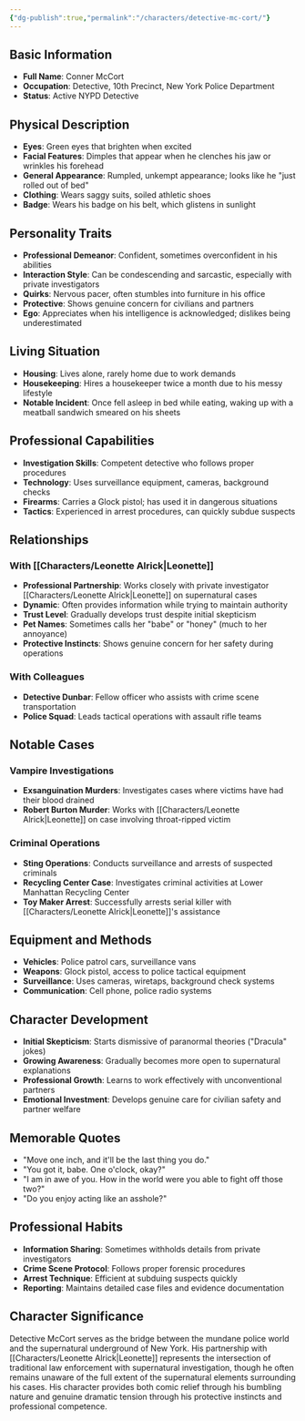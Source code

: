 ```yaml
---
{"dg-publish":true,"permalink":"/characters/detective-mc-cort/"}
---
```



## Basic Information

- **Full Name**: Conner McCort
- **Occupation**: Detective, 10th Precinct, New York Police Department
- **Status**: Active NYPD Detective

## Physical Description

- **Eyes**: Green eyes that brighten when excited
- **Facial Features**: Dimples that appear when he clenches his jaw or wrinkles his forehead
- **General Appearance**: Rumpled, unkempt appearance; looks like he "just rolled out of bed"
- **Clothing**: Wears saggy suits, soiled athletic shoes
- **Badge**: Wears his badge on his belt, which glistens in sunlight

## Personality Traits

- **Professional Demeanor**: Confident, sometimes overconfident in his abilities
- **Interaction Style**: Can be condescending and sarcastic, especially with private investigators
- **Quirks**: Nervous pacer, often stumbles into furniture in his office
- **Protective**: Shows genuine concern for civilians and partners
- **Ego**: Appreciates when his intelligence is acknowledged; dislikes being underestimated

## Living Situation

- **Housing**: Lives alone, rarely home due to work demands
- **Housekeeping**: Hires a housekeeper twice a month due to his messy lifestyle
- **Notable Incident**: Once fell asleep in bed while eating, waking up with a meatball sandwich smeared on his sheets

## Professional Capabilities

- **Investigation Skills**: Competent detective who follows proper procedures
- **Technology**: Uses surveillance equipment, cameras, background checks
- **Firearms**: Carries a Glock pistol; has used it in dangerous situations
- **Tactics**: Experienced in arrest procedures, can quickly subdue suspects

## Relationships

### With [[Characters/Leonette Alrick\|Leonette]]

- **Professional Partnership**: Works closely with private investigator [[Characters/Leonette Alrick\|Leonette]] on supernatural cases
- **Dynamic**: Often provides information while trying to maintain authority
- **Trust Level**: Gradually develops trust despite initial skepticism
- **Pet Names**: Sometimes calls her "babe" or "honey" (much to her annoyance)
- **Protective Instincts**: Shows genuine concern for her safety during operations

### With Colleagues

- **Detective Dunbar**: Fellow officer who assists with crime scene transportation
- **Police Squad**: Leads tactical operations with assault rifle teams

## Notable Cases

### Vampire Investigations

- **Exsanguination Murders**: Investigates cases where victims have had their blood drained
- **Robert Burton Murder**: Works with [[Characters/Leonette Alrick\|Leonette]] on case involving throat-ripped victim

### Criminal Operations

- **Sting Operations**: Conducts surveillance and arrests of suspected criminals
- **Recycling Center Case**: Investigates criminal activities at Lower Manhattan Recycling Center
- **Toy Maker Arrest**: Successfully arrests serial killer with [[Characters/Leonette Alrick\|Leonette]]'s assistance

## Equipment and Methods

- **Vehicles**: Police patrol cars, surveillance vans
- **Weapons**: Glock pistol, access to police tactical equipment
- **Surveillance**: Uses cameras, wiretaps, background check systems
- **Communication**: Cell phone, police radio systems

## Character Development

- **Initial Skepticism**: Starts dismissive of paranormal theories ("Dracula" jokes)
- **Growing Awareness**: Gradually becomes more open to supernatural explanations
- **Professional Growth**: Learns to work effectively with unconventional partners
- **Emotional Investment**: Develops genuine care for civilian safety and partner welfare

## Memorable Quotes

- "Move one inch, and it'll be the last thing you do."
- "You got it, babe. One o'clock, okay?"
- "I am in awe of you. How in the world were you able to fight off those two?"
- "Do you enjoy acting like an asshole?"

## Professional Habits

- **Information Sharing**: Sometimes withholds details from private investigators
- **Crime Scene Protocol**: Follows proper forensic procedures
- **Arrest Technique**: Efficient at subduing suspects quickly
- **Reporting**: Maintains detailed case files and evidence documentation

## Character Significance

Detective McCort serves as the bridge between the mundane police world and the supernatural underground of New York. His partnership with [[Characters/Leonette Alrick\|Leonette]] represents the intersection of traditional law enforcement with supernatural investigation, though he often remains unaware of the full extent of the supernatural elements surrounding his cases. His character provides both comic relief through his bumbling nature and genuine dramatic tension through his protective instincts and professional competence.